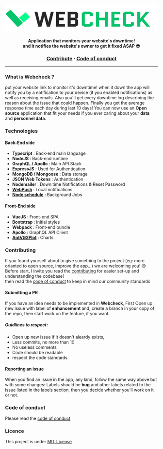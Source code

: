 <br>
<br>
<br>
<p align="center">
  <img src="https://github.com/mouadTaoussi/webcheck/blob/master/wc-front-end/src/assets/LogoOfReadme.svg"/>
</p>
<!-- <p align="center">
  <img src="https://github.com/mouadTaoussi/webcheck/blob/master/wc-front-end/src/assets/DashboardPreviewOfReadme.svg"/>
</p> -->

<h4 align="center">
	<strong>Application that monitors your website's downtime!<br> and it notifies the website's owner to get it fixed ASAP 😎</strong>
</h4>

<h3 align="center">
  <a href="https://github.com/mouadTaoussi/webcheck/blob/master/CONTRIBUTING.md">Contribute</a>
  <span> · </span>
  <a href="https://github.com/mouadTaoussi/webcheck/blob/master/CODE_OF_CONDUCT.md">Code of conduct</a>
</h3>

---

### What is Webcheck ?
put your website link to monitor it's downtime! when it down the app will notify you by a notification to your device (if you enabled notifications) as well as receiving emails.
Also you'll get every downtime log describing the reason about the issue that could happen.
Finally you get the average response time each day during last 10 days!
You can now use an **Open source** application that fit your needs if you ever caring about your **data** and **personnel data**.

### Technologies
#### Back-End side
- **Typecript** : Back-end main language
- **NodeJS** : Back-end runtime
- **GraphQL / Apollo** : Main API Stack
- **ExpressJS** : Used for Authentication
- **MongoDB / Mongoose** : Data storage
- **JSON Web Tokens** : Authentication
- **Nodemailer** : Down time Notifications & Reset Password
- **[WebPush](https://github.com/web-push-libs/web-push)** : Local notifications
- **[Node schedule](https://github.com/node-schedule/node-schedule)** : Background Jobs
#### Front-End side
- **VueJS** : Front-end SPA
- **Bootstrap** : Initial styles
- **Webpack** : Front-end bundle
- **Apollo** : GraphQL API Client
- **[AntVG2Plot](https://g2plot.antv.vision/)** : Charts

### Contributing
If you found yourself about to give something to the project (eg: more orianted to open source, improve the app...) we are welcoming you! 😊<br />
Before start, I invite you read the [contributing](https://github.com/mouadTaoussi/webcheck/blob/master/CONTRIBUTING.md) for easier set-up and understanding the codebase!<br />
then read the [code of conduct](https://github.com/mouadTaoussi/webcheck/blob/master/CODE_OF_CONDUCT.md) to keep in mind our community standards
#### Submitting a PR
If you have an idea needs to be implemented in **Webcheck**, First Open up new issue with label of **enhancement** and, create a branch in your copy of the repo, then start work on the feature, if you want.

##### Guidlines to respect:
- Open up new issue if it doesn't aleardy exists,
- Less commits, no more than 10
- No useless comments
- Code should be readable
- respect the code standards
<!-- - If any similar PR already exists, mention it, -->

#### Reporting an issue
When you find an issue in the app, any kind, follow the same way above but with some changes:
Labels should be **bug** and other labels related to the issue listed in the labels section, then you decide whether you'll work on it or not. 

### Code of conduct 
Please read the [code of conduct](https://github.com/mouadTaoussi/webcheck/blob/main/CODE_OF_CONDUCT.md)

### Licence
This project is under [MIT License](https://github.com/mouadTaoussi/webcheck/blob/master/LICENSE)
